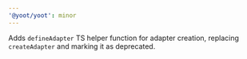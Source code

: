 ```yaml
---
'@yoot/yoot': minor
---
```


Adds `defineAdapter` TS helper function for adapter creation, replacing `createAdapter` and marking it as deprecated.
